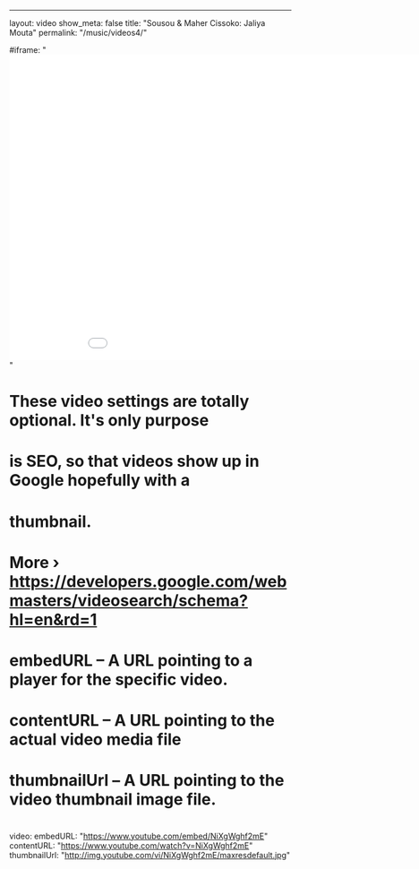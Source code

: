 ---
layout: video
show_meta: false
title: "Sousou & Maher Cissoko: Jaliya Mouta"
permalink: "/music/videos4/"

#iframe: "<iframe width='970' height='546' src='//www.youtube.com/embed/NiXgWghf2mE' frameborder='0' allowfullscreen></iframe>"
#
# These video settings are totally optional. It's only purpose
# is SEO, so that videos show up in Google hopefully with a 
# thumbnail.
# More › https://developers.google.com/webmasters/videosearch/schema?hl=en&rd=1
#
# embedURL – A URL pointing to a player for the specific video.
# contentURL – A URL pointing to the actual video media file
# thumbnailUrl – A URL pointing to the video thumbnail image file.
#
video:
    embedURL: "https://www.youtube.com/embed/NiXgWghf2mE"
    contentURL: "https://www.youtube.com/watch?v=NiXgWghf2mE"
    thumbnailUrl: "http://img.youtube.com/vi/NiXgWghf2mE/maxresdefault.jpg"
